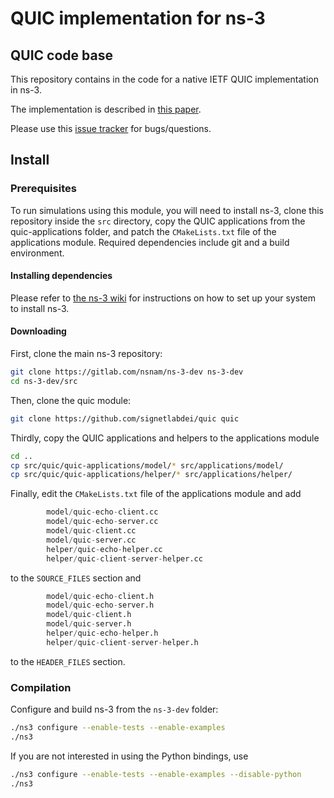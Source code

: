 QUIC implementation for ns-3
================================

## QUIC code base
This repository contains in the code for a native IETF QUIC implementation in ns-3.

The implementation is described in [this paper](https://arxiv.org/abs/1902.06121).

Please use this [issue tracker](https://github.com/signetlabdei/quic-ns-3/issues) for bugs/questions.

## Install

### Prerequisites ###

To run simulations using this module, you will need to install ns-3, clone
this repository inside the `src` directory, copy the QUIC applications from the quic-applications folder, and patch the `CMakeLists.txt` file of the applications module. 
Required dependencies include git and a build environment.

#### Installing dependencies ####

Please refer to [the ns-3 wiki](https://www.nsnam.org/wiki/Installation) for instructions on how to set up your system to install ns-3.

#### Downloading #####

First, clone the main ns-3 repository:

```bash
git clone https://gitlab.com/nsnam/ns-3-dev ns-3-dev
cd ns-3-dev/src
```

Then, clone the quic module:

```bash
git clone https://github.com/signetlabdei/quic quic
```

Thirdly, copy the QUIC applications and helpers to the applications module

```bash
cd ..
cp src/quic/quic-applications/model/* src/applications/model/
cp src/quic/quic-applications/helper/* src/applications/helper/
```

Finally, edit the `CMakeLists.txt` file of the applications module and add

```python
        model/quic-echo-client.cc
        model/quic-echo-server.cc
        model/quic-client.cc
        model/quic-server.cc
        helper/quic-echo-helper.cc
        helper/quic-client-server-helper.cc
```
to the `SOURCE_FILES` section and

```python
        model/quic-echo-client.h
        model/quic-echo-server.h
        model/quic-client.h
        model/quic-server.h
        helper/quic-echo-helper.h
        helper/quic-client-server-helper.h
```
to the `HEADER_FILES` section.

### Compilation ###

Configure and build ns-3 from the `ns-3-dev` folder:

```bash
./ns3 configure --enable-tests --enable-examples
./ns3
```

If you are not interested in using the Python bindings, use

```bash
./ns3 configure --enable-tests --enable-examples --disable-python
./ns3
```
